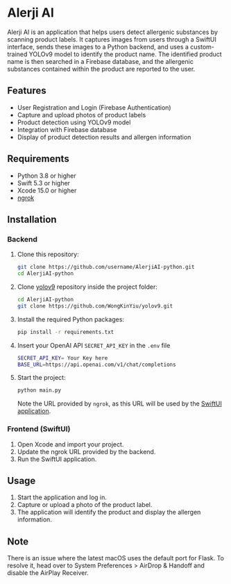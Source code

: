 # Alerji AI

Alerji AI is an application that helps users detect allergenic substances by scanning product labels. It captures images from users through a SwiftUI interface, sends these images to a Python backend, and uses a custom-trained YOLOv9 model to identify the product name. The identified product name is then searched in a Firebase database, and the allergenic substances contained within the product are reported to the user.

## Features

- User Registration and Login (Firebase Authentication)
- Capture and upload photos of product labels
- Product detection using YOLOv9 model
- Integration with Firebase database
- Display of product detection results and allergen information

## Requirements

- Python 3.8 or higher
- Swift 5.3 or higher
- Xcode 15.0 or higher
- [ngrok](https://ngrok.com/)

## Installation

### Backend

1. Clone this repository:
    ```bash
    git clone https://github.com/username/AlerjiAI-python.git
    cd AlerjiAI-python
    ```
2. Clone [yolov9](https://github.com/WongKinYiu/yolov9) repository inside the project folder:
    ```bash
    cd AlerjiAI-python
    git clone https://github.com/WongKinYiu/yolov9.git
    ```

3. Install the required Python packages:
    ```bash
    pip install -r requirements.txt
    ```
4. Insert your OpenAI API `SECRET_API_KEY` in the `.env` file
   
    ```bash
    SECRET_API_KEY= Your Key here
    BASE_URL=https://api.openai.com/v1/chat/completions
    ```

5. Start the project:
    ```bash
    python main.py
    ```
   Note the URL provided by `ngrok`, as this URL will be used by the [SwiftUI application](https://github.com/CicekIbrahim/AlerjiAI).

### Frontend (SwiftUI)

1. Open Xcode and import your project.
2. Update the ngrok URL provided by the backend.
3. Run the SwiftUI application.

## Usage

1. Start the application and log in.
2. Capture or upload a photo of the product label.
3. The application will identify the product and display the allergen information.

## Note

There is an issue where the latest macOS uses the default port for Flask. To resolve it, head over to System Preferences > AirDrop & Handoff and disable the AirPlay Receiver.
